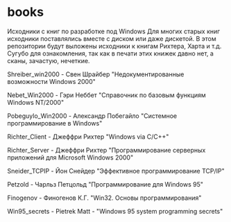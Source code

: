 # books
Исходники с книг по разработке под Windows
Для многих старых книг исходники поставлялись вместе с диском или даже дискетой. В этом репозитории будут выложены исходники к книгам Рихтера, Харта и т.д.
Сугубо для ознакомления, так как в печати этих книжек давно нет, а сканы, зачастую, нечеткие.

Shreiber_win2000 - Свен Шрайбер "Недокументированные возможности Windows 2000"

Nebet_Win2000 - Гэри Неббет "Справочник по базовым функциям Windows NT/2000"

Pobeguylo_Win2000 - Александр Побегайло "Системное программирование в Windows"

Richter_Client - Джеффри Рихтер "Windows via C/C++"

Richter_Server - Джеффри Рихтер "Программирование серверных приложений для Microsoft Windows 2000"

Sneider_TCPIP - Йон Снейдер "Эффективное программирование TCP/IP"

Petzold - Чарльз Петцольд "Программирование для Windows 95"

Finogenov - Финогенов К.Г. "Win32. Основы программирования"

Win95_secrets - Pietrek Matt - "Windows 95 system programming secrets"
